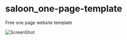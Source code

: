 # saloon_one-page-template
Free one page website template

![ScreenShot](https://github.com/Goldenmace/saloon_one-page-template/saloon.jpg)